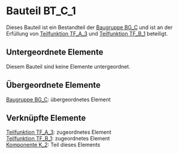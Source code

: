 # Bauteil BT_C_1
Dieses Bauteil ist ein Bestandteil der [Baugruppe BG_C](BG_C.md) und ist an der Erfüllung von [Teilfunktion TF_A_3](TF_A_3.md) und [Teilfunktion TF_B_1](TF_B_1.md) beteiligt.

## Untergeordnete Elemente
Diesem Bauteil sind keine Elemente untergeordnet.

## Übergeordnete Elemente
[Baugruppe BG_C](BG_C.md): übergeordnetes Element

## Verknüpfte Elemente
[Teilfunktion TF_A_3](TF_A_3.md): zugeordnetes Element  
[Teilfunktion TF_B_1](TF_B_1.md): zugeordnetes Element  
[Komponente K_2](K_2.md): Teil dieses Elements